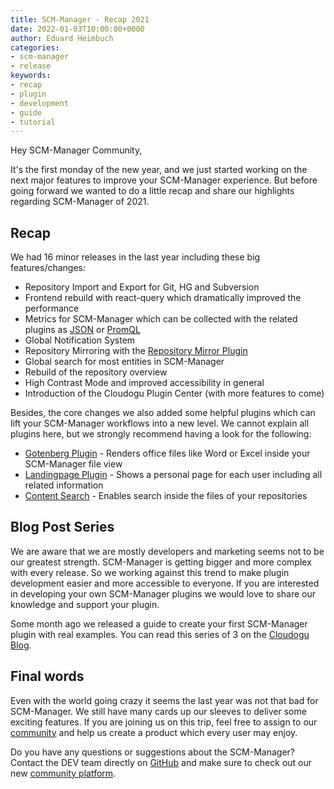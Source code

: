 ```yaml
---
title: SCM-Manager - Recap 2021
date: 2022-01-03T10:00:00+0000
author: Eduard Heimbuch
categories:
- scm-manager
- release
keywords:
- recap
- plugin
- development
- guide
- tutorial
---
```


Hey SCM-Manager Community,

It's the first monday of the new year, and we just started working on the next major features to improve your SCM-Manager experience.
But before going forward we wanted to do a little recap and share our highlights regarding SCM-Manager of 2021.

## Recap
We had 16 minor releases in the last year including these big features/changes:
- Repository Import and Export for Git, HG and Subversion
- Frontend rebuild with react-query which dramatically improved the performance
- Metrics for SCM-Manager which can be collected with the related plugins as [JSON](https://scm-manager.org/plugins/scm-metrics-json-plugin/) or [PromQL](https://scm-manager.org/plugins/scm-metrics-prometheus-plugin/)
- Global Notification System
- Repository Mirroring with the [Repository Mirror Plugin](https://scm-manager.org/plugins/scm-repository-mirror-plugin/)
- Global search for most entities in SCM-Manager
- Rebuild of the repository overview
- High Contrast Mode and improved accessibility in general
- Introduction of the Cloudogu Plugin Center (with more features to come)

Besides, the core changes we also added some helpful plugins which can lift your SCM-Manager workflows into a new level.
We cannot explain all plugins here, but we strongly recommend having a look for the following:

- [Gotenberg Plugin](https://scm-manager.org/plugins/scm-gotenberg-plugin/) - Renders office files like Word or Excel inside your SCM-Manager file view
- [Landingpage Plugin](https://scm-manager.org/plugins/scm-landingpage-plugin/) - Shows a personal page for each user including all related information
- [Content Search](https://scm-manager.org/plugins/scm-content-search-plugin/) - Enables search inside the files of your repositories

## Blog Post Series

We are aware that we are mostly developers and marketing seems not to be our greatest strength. SCM-Manager is getting bigger 
and more complex with every release. So we working against this trend to make plugin development easier and more accessible to everyone. 
If you are interested in developing your own SCM-Manager plugins we would love to share our knowledge and support your plugin.

Some month ago we released a guide to create your first SCM-Manager plugin with real examples. 
You can read this series of 3 on the [Cloudogu Blog](https://cloudogu.com/en/blog/scm-manager-plugin-development-intro_en). 

## Final words
Even with the world going crazy it seems the last year was not that bad for SCM-Manager. 
We still have many cards up our sleeves to deliver some exciting features.
If you are joining us on this trip, feel free to assign to our [community](https://community.cloudogu.com/c/scm-manager/) and help us create a product which every user may enjoy.

Do you have any questions or suggestions about the SCM-Manager?
Contact the DEV team directly on [GitHub](https://github.com/scm-manager/scm-manager/) and make sure
to check out our new [community platform](https://community.cloudogu.com/c/scm-manager/).
